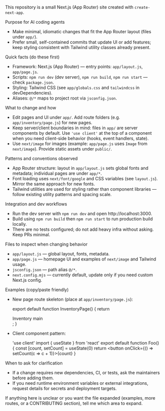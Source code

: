This repository is a small Next.js (App Router) site created with `create-next-app`.

Purpose for AI coding agents
- Make minimal, idiomatic changes that fit the App Router layout (files under `app/`).
- Prefer small, self-contained commits that update UI or add features; keep styling consistent with Tailwind utility classes already present.

Quick facts (do these first)
- Framework: Next.js (App Router) — entry points: `app/layout.js`, `app/page.js`.
- Scripts: `npm run dev` (dev server), `npm run build`, `npm run start` — check `package.json`.
- Styling: Tailwind CSS (see `app/globals.css` and `tailwindcss` in devDependencies).
- Aliases: `@/*` maps to project root via `jsconfig.json`.

What to change and how
- Edit pages and UI under `app/`. Add route folders (e.g. `app/inventory/page.js`) for new pages.
- Keep server/client boundaries in mind: files in `app/` are server components by default. Use `'use client'` at the top of a component when you need client-side behavior (hooks, event handlers, state).
- Use `next/image` for images (example: `app/page.js` uses `Image` from `next/image`). Provide static assets under `public/`.

Patterns and conventions observed
- App Router structure: layout in `app/layout.js` sets global fonts and metadata; individual pages are under `app/*`.
- Font loading uses `next/font/google` and CSS variables (see `layout.js`). Mirror the same approach for new fonts.
- Tailwind utilities are used for styling rather than component libraries — follow existing utility patterns and spacing scale.

Integration and dev workflows
- Run the dev server with `npm run dev` and open http://localhost:3000.
- Build using `npm run build` then `npm run start` to run production build locally.
- There are no tests configured; do not add heavy infra without asking. Keep PRs minimal.

Files to inspect when changing behavior
- `app/layout.js` — global layout, fonts, metadata.
- `app/page.js` — homepage UI and examples of `next/image` and Tailwind usage.
- `jsconfig.json` — path alias `@/*`.
- `next.config.mjs` — currently default, update only if you need custom Next.js config.

Examples (copy/paste friendly)
- New page route skeleton (place at `app/inventory/page.js`):

  export default function InventoryPage() {
    return <main className="p-8">Inventory main</main>;
  }

- Client component pattern:

  'use client'
  import { useState } from 'react'
  export default function Foo() {
    const [count, setCount] = useState(0)
    return <button onClick={() => setCount(c => c + 1)}>{count}</button>
  }

When to ask for clarification
- If a change requires new dependencies, CI, or tests, ask the maintainers before adding them.
- If you need runtime environment variables or external integrations, request details for secrets and deployment targets.

If anything here is unclear or you want the file expanded (examples, more routes, or a CONTRIBUTING section), tell me which area to expand.
